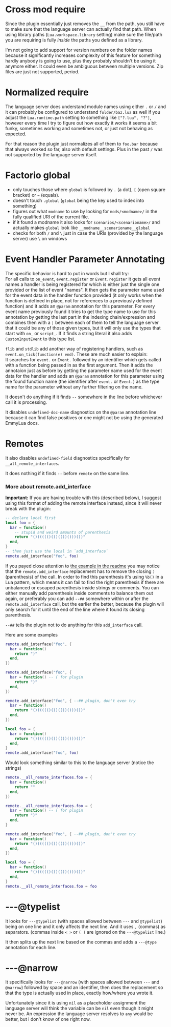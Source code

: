 
# Cross mod require

Since the plugin essentially just removes the `__` from the path, you still have to make sure that the language server can actually find that path. When using library paths (`Lua.workspace.library` setting) make sure the file/path you are requiring is fully _inside_ the paths you defined as a library.

I'm not going to add support for version numbers on the folder names because it significantly increases complexity of this feature for something hardly anybody is going to use, plus they probably shouldn't be using it anymore either. It could even be ambiguous between multiple versions. Zip files are just not supported, period.

# Normalized require

The language server does understand module names using either `.` or `/` and it can probably be configured to understand `folder/baz.lua` as well if you adjust the `Lua.runtime.path` setting to something like `["?.lua", "?"]`, however every time I try to figure out how exactly it works it seems a bit funky, sometimes working and sometimes not, or just not behaving as expected.

For that reason the plugin just normalizes all of them to `foo.bar` because that always worked so far, also with default settings. Plus in the past `/` was not supported by the language server itself.

# Factorio global

- only touches those where `global` is followed by `.` (a dot), `[` (open square bracket) or `=` (equals).
- doesn't touch `.global` (`global` being the key used to index into something)
- figures out what `modname` to use by looking for `mods/<modname>/` in the fully qualified URI of the current file.
- if it found a modname it also looks for `scenarios/<scenarioname>/` and actually makes `global` look like `__modname__scenarioname__global`
- checks for both `/` and `\` just in case the URIs (provided by the language server) use `\` on windows

# Event Handler Parameter Annotating

The specific behavior is hard to put in words but I shall try:\
For all calls to `on_event`, `event.register` or `Event.register` it gets all event names a handler is being registered for which is either just the single one provided or the list of event "names". It then gets the parameter name used for the event data in the handler function provided (it only works when the function is defined in place, not for references to a previously defined function) and it adds an `@param` annotation for this parameter. For every event name previously found it tries to get the type name to use for this annotation by getting the last part in the indexing chain/expression and combines then with a `|` between each of them to tell the language server that it could be any of those given types, but it will only use the types that start with `on_` or `script_`. If it finds a string literal it also adds `CustomInputEvent` to this type list.

`flib` and `stdlib` add another way of registering handlers, such as `event.on_tick(function(e) end)`. These are much easier to explain:\
It searches for `event.` or `Event.` followed by an identifier which gets called with a function being passed in as the first argument. Then it adds the annotaion just as before by getting the parameter name used for the event data for the handler and adds an `@param` annotation for this parameter using the found function name (the identifier after `event.` or `Event.`) as the type name for the parameter without any further filtering on the name.

It doesn't do anything if it finds `--` somewhere in the line before whichever call it is processing.

It disables `undefined-doc-name` diagnostics on the `@param` annotation line because it can find false positives or one might not be using the generated EmmyLua docs.

<!--

For example
```lua
script.on_event(defines.events.on_tick, function(event)
  print("Hello World!")
end)

event.register(defines.events.on_built_entity, function(e) end)

Event.on_built_entity(function(e) end)
```
Would look something similar to this to the language server
```lua
script.on_event(defines.events.on_tick,
---@diagnostic disable-next-line:undefined-doc-name
---@param event on_tick
function(event)
end)

event.register(defines.events.on_built_entity,
---@diagnostic disable-next-line:undefined-doc-name
---@param e on_built_entity
function(e) end)

Event.on_built_entity(
---@diagnostic disable-next-line:undefined-doc-name
---@param e on_built_entity
function(e) end)
```

For example
```lua
script.on_event({
  defines.events.script_raised_built,
  defines.events.on_built_entity,
}, function(event)
end)

event.register({
  defines.events.script_raised_built,
  defines.events.on_built_entity,
}, function(e) end)
```
Would look something similar to this to the language server
```lua
script.on_event({
  defines.events.script_raised_built,
  defines.events.on_built_entity,
},
---@diagnostic disable-next-line:undefined-doc-name
---@param event script_raised_built|on_built_entity
function(event)
end)

event.register({
  defines.events.script_raised_built,
  defines.events.on_built_entity,
},
---@diagnostic disable-next-line:undefined-doc-name
---@param e script_raised_built|on_built_entity
function(e) end)
```

For example
```lua
script.on_event("on_tick", function(event)
end)

script.on_event(on_custom_event, function(event)
end)

---@param event my_on_custom_event_type
script.on_event(on_custom_event, function(event) --##
end)
```
Would look something similar to this to the language server
```lua
---@diagnostic disable-next-line:undefined-doc-name
---@param event CustomInputEvent
script.on_event("on_tick", function(event)
end)

script.on_event(on_custom_event,
---@diagnostic disable-next-line:undefined-doc-name
---@param event on_custom_event
function(event)
end)

---@param event my_on_custom_event_type
script.on_event(on_custom_event, function(event) --##
end)
```

-- TODO: add an example for this specific case and figure out which other cases need examples and how to display them nicely
```lua
-- in the context of on_init and on_load
script.on_event(
  remote.call("other_mod_remote", "get_their_event_name"),
  function(event)
  end
)
```

-->

# Remotes

It also disables `undefined-field` diagnostics specifically for `__all_remote_interfaces`.

It does nothing if it finds `--` before `remote` on the same line.

### More about remote.add_interface

**Important:** If you are having trouble with this (described below), I suggest using this format of adding the remote interface instead, since it will never break with the plugin:
```lua
-- declare local first
local foo = {
  bar = function()
    -- stupid and weird amounts of parenthesis
    return "())(((()())(())()))())"
  end,
}
-- then just use the local in `add_interface`
remote.add_interface("foo", foo)
```

If you payed close attention to [the example in the readme](README.md#Remotes) you may notice that the `remote.add_interface` replacement has to remove the closing `)` (parenthesis) of the call. In order to find this parenthesis it's using `%b()` in a Lua pattern, which means it can fail to find the right parenthesis if there are unbalanced or escaped parenthesis inside strings or comments. You can either manually add parenthesis inside comments to balance them out again, or preferably you can add `--##` somewhere within or after the `remote.add_interface` call, but the earlier the better, because the plugin will only search for it until the end of the line where it found its closing parenthesis.

`--##` tells the plugin not to do anything for this `add_interface` call.

Here are some examples
```lua
remote.add_interface("foo", {
  bar = function()
    return ")"
  end,
})

remote.add_interface("foo", {
  bar = function() -- ( for plugin
    return ")"
  end,
})

remote.add_interface("foo", { --## plugin, don't even try
  bar = function()
    return "())(((()())(())()))())"
  end,
})

local foo = {
  bar = function()
    return "())(((()())(())()))())"
  end,
}
remote.add_interface("foo", foo)
```
Would look something similar to this to the language server (notice the strings)
```lua
remote.__all_remote_interfaces.foo = {
  bar = function()
    return ""
  end,
})

remote.__all_remote_interfaces.foo = {
  bar = function() -- ( for plugin
    return ")"
  end,
}

remote.add_interface("foo", { --## plugin, don't even try
  bar = function()
    return "())(((()())(())()))())"
  end,
})

local foo = {
  bar = function()
    return "())(((()())(())()))())"
  end,
}
remote.__all_remote_interfaces.foo = foo
```

# ---@typelist

It looks for `---@typelist` (with spaces allowed between `---` and `@typelist`) being on one line and it only affects the next line. And it uses `,` (commas) as separators. (commas inside `< >` or `( )` are ignored on the `---@typelist` line.)

It then splits up the next line based on the commas and adds a `---@type` annotation for each line.

# ---@narrow

It specifically looks for `---@narrow` (with spaces allowed between `---` and `@narrow`) followed by space and an identifier, then does the replacement so that the type is actually used in place, exactly how/where you wrote it.

Unfortunately since it is using `nil` as a placeholder assignment the language server will think the variable can be `nil` even though it might never be. An expression the language server resolves to `any` would be better, but i don't know of one right now.
